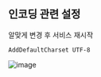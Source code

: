 ## 인코딩 관련 설정


알맞게 변경 후 서비스 재시작

```linux
AddDefaultCharset UTF-8
```

![image](https://user-images.githubusercontent.com/38831314/138642857-8e7a7b53-db4b-4264-8716-4a370f44a3e3.png)



